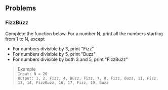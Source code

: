 ## Problems

### FizzBuzz
Complete the function below. For a number N, print all the numbers starting from 1 to N, except
- For numbers divisible by 3, print "Fizz"
- For numbers divisible by 5, print "Buzz"
- For numbers divisible by both 3 and 5, print "FizzBuzz"

> Example</br>
`Input: N = 20`</br>
`Output: 1, 2, Fizz, 4, Buzz, Fizz, 7, 8, Fizz, Buzz, 11, Fizz, 13, 14, FizzBuzz, 16, 17, Fizz, 19, Buzz`

